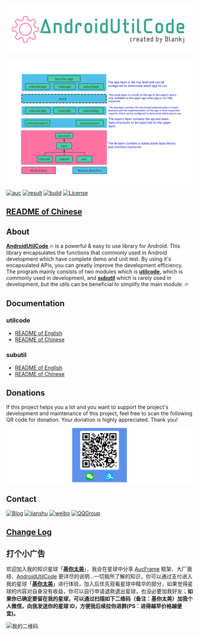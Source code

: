 [![logo][logo]](https://github.com/Blankj/AndroidUtilCode)

[![frame][frame]](https://github.com/Blankj/AucFrameTemplate)

[![auc][aucSvg]][auc] [![result][apiSvg]][result] [![build][buildSvg]][build] [![License][licenseSvg]][license]

## [README of Chinese][readme-cn]

## About

**[AndroidUtilCode][readme]** :fire: is a powerful & easy to use library for Android. This library encapsulates the functions that commonly used in Android development which have complete demo and unit test. By using it's encapsulated APIs, you can greatly improve the development efficiency. The program mainly consists of two modules which is **[utilcode][utilcode-cn]**, which is commonly used in development, and **[subutil][subutil-cn]** which is rarely used in development, but the utils can be beneficial to simplify the main module. :fire:


## Documentation

### utilcode

* [README of English][utilcode]
* [README of Chinese][utilcode-cn]


### subutil

* [README of English][subutil]
* [README of Chinese][subutil-cn]


## Donations

If this project helps you a lot and you want to support the project's development and maintenance of this project, feel free to scan the following QR code for donation. Your donation is highly appreciated. Thank you!

![donate][donate]


## Contact

[![Blog][blogSvg]][blog] [![jianshu][jianshuSvg]][jianshu] [![weibo][weiboSvg]][weibo] [![QQGroup][qqgroupSvg]][qqgroup]


## [Change Log][changeLog.md]


## 打个小广告

欢迎加入我的知识星球「**[基你太美](https://t.zsxq.com/FmeqfYF)**」，我会在星球中分享 [AucFrame](https://blankj.com/2019/07/22/auc-frame/) 框架、大厂面经、[AndroidUtilCode](https://github.com/Blankj/AndroidUtilCode) 更详尽的说明...一切我所了解的知识，你可以通过支付进入我的星球「**[基你太美](https://t.zsxq.com/FmeqfYF)**」进行体验，加入后优先观看星球中精华的部分，如果觉得星球的内容对自身没有收益，你可以自行申请退款退出星球，也没必要加我好友；**如果你已确定要留在我的星球，可以通过扫描如下二维码（备注：基你太美）加我个人微信，向我发送你的星球 ID，方便我后续拉你进群(PS：进得越早价格越便宜)。**

![我的二维码](https://raw.githubusercontent.com/Blankj/AndroidUtilCode/master/art/wechat.png)


[logo]: https://raw.githubusercontent.com/Blankj/AndroidUtilCode/master/art/logo.png

[frame]: https://raw.githubusercontent.com/Blankj/AndroidUtilCode/master/art/auc_frame.png

[aucSvg]: https://img.shields.io/badge/AndroidUtilCode-v1.25.8-brightgreen.svg
[auc]: https://github.com/Blankj/AndroidUtilCode

[apiSvg]: https://img.shields.io/badge/API-14+-brightgreen.svg
[result]: https://android-arsenal.com/result?level=14

[buildSvg]: https://travis-ci.org/Blankj/AndroidUtilCode.svg?branch=master
[build]: https://travis-ci.org/Blankj/AndroidUtilCode

[licenseSvg]: https://img.shields.io/badge/License-Apache--2.0-brightgreen.svg
[license]: https://github.com/Blankj/AndroidUtilCode/blob/master/LICENSE

[readme]: https://github.com/Blankj/AndroidUtilCode
[readme-cn]: https://github.com/Blankj/AndroidUtilCode/blob/master/README-CN.md

[utilcode]: https://github.com/Blankj/AndroidUtilCode/blob/master/lib/utilcode/README.md
[utilcode-cn]: https://github.com/Blankj/AndroidUtilCode/blob/master/lib/utilcode/README-CN.md

[subutil]: https://github.com/Blankj/AndroidUtilCode/blob/master/lib/subutil/README.md
[subutil-cn]: https://github.com/Blankj/AndroidUtilCode/blob/master/lib/subutil/README-CN.md

[changeLog.md]: https://github.com/Blankj/AndroidUtilCode/blob/master/CHANGELOG.md

[donate]: https://raw.githubusercontent.com/Blankj/AndroidUtilCode/master/art/donate.png

[blogSvg]: https://img.shields.io/badge/Blog-@Blankj-34a48e.svg
[blog]: http://blankj.com

[jianshuSvg]: https://img.shields.io/badge/简书-@Blankj-34a48e.svg
[jianshu]: http://www.jianshu.com/u/46702d5c6978

[weiboSvg]: https://img.shields.io/badge/weibo-@__Blankj-34a48e.svg
[weibo]: http://weibo.com/3076228982

[qqgroupSvg]: https://img.shields.io/badge/QQ群-25206533-34a48e.svg
[qqgroup]: https://shang.qq.com/wpa/qunwpa?idkey=d906789f84484465e2736f7b524366b4c23afeda38733d5c7b10fc3f6e406e9b
